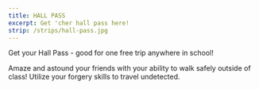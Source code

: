 ```yaml
---
title: HALL PASS
excerpt: Get 'cher hall pass here!
strip: /strips/hall-pass.jpg
---
```


Get your Hall Pass - good for one free trip anywhere in school!

Amaze and astound your friends with your ability to walk safely
outside of class!  Utilize your forgery skills to travel undetected.

